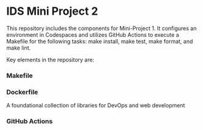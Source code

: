 # IDS Mini Project 2
This repository includes the components for Mini-Project 1. It configures an environment in Codespaces and utilizes GitHub Actions to execute a Makefile for the following tasks: make install, make test, make format, and make lint.

Key elements in the repository are:

### Makefile
### Dockerfile
A foundational collection of libraries for DevOps and web development
### GitHub Actions